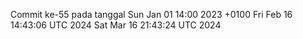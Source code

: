 Commit ke-55 pada tanggal Sun Jan 01 14:00 2023 +0100
Fri Feb 16 14:43:06 UTC 2024
Sat Mar 16 21:43:24 UTC 2024
